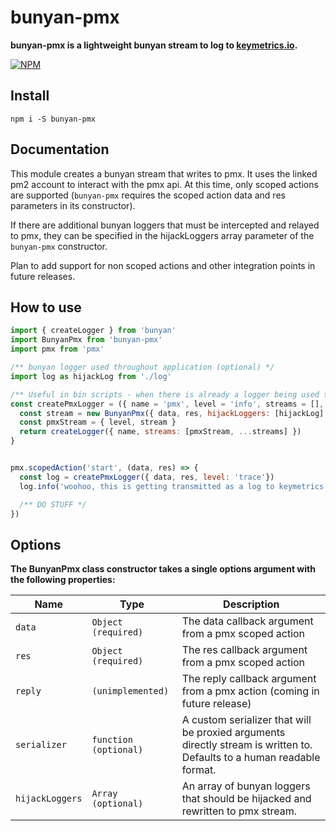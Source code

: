 # bunyan-pmx

**bunyan-pmx is a lightweight bunyan stream to log to [keymetrics.io](http://keymetrics.io).**

[![NPM](https://nodei.co/npm/bunyan-pmx.png?stars=true&downloads=true)](https://nodei.co/npm/bunyan-pmx/)

## Install

`npm i -S bunyan-pmx`


## Documentation

This module creates a bunyan stream that writes to pmx. It uses the linked pm2 account to interact with the pmx api.  At this time, only scoped actions are supported (`bunyan-pmx` requires the scoped action data and res parameters in its constructor).

If there are additional bunyan loggers that must be intercepted and relayed to pmx, they can be specified in the hijackLoggers array parameter of the `bunyan-pmx` constructor.

Plan to add support for non scoped actions and other integration points in future releases.

## How to use

```js
import { createLogger } from 'bunyan'
import BunyanPmx from 'bunyan-pmx'
import pmx from 'pmx'

/** bunyan logger used throughout application (optional) */
import log as hijackLog from './log'

/** Useful in bin scripts - when there is already a logger being used throughout the app it can be passed to the BunyanPmx stream writer within hijackLoggers array. */
const createPmxLogger = ({ name = 'pmx', level = 'info', streams = [], data, res } = {}) => {
  const stream = new BunyanPmx({ data, res, hijackLoggers: [hijackLog] })
  const pmxStream = { level, stream }
  return createLogger({ name, streams: [pmxStream, ...streams] })
}


pmx.scopedAction('start', (data, res) => {
  const log = createPmxLogger({ data, res, level: 'trace'})
  log.info('woohoo, this is getting transmitted as a log to keymetrics.io!')

  /** DO STUFF */
})
```


## Options

**The BunyanPmx class constructor takes a single options argument with the following properties:**

Name            | Type                  | Description
-------------   | -----------------     | -----------
`data`          | `Object (required)`   | The data callback argument from a pmx scoped action
`res`           | `Object (required)`   | The res callback argument from a pmx scoped action
`reply`         | `(unimplemented)`     | The reply callback argument from a pmx action (coming in future release)
`serializer`    | `function (optional)` | A custom serializer that will be proxied arguments directly stream is written to. Defaults to a human readable format.
`hijackLoggers` | `Array (optional)`    | An array of bunyan loggers that should be hijacked and rewritten to pmx stream.
